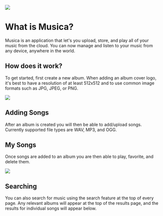 ![](http://paradox.eu5.org/myimages/musica-1.png)

# What is Musica?

Musica is an application that let's you upload, store, and play all of your music from the cloud. You can now manage and listen to your music from any device, anywhere in the world. 

## How does it work?

To get started, first create a new album. When adding an album cover logo, it's best to have a resolution of at least 512x512 and to use common image formats such as JPG, JPEG, or PNG.

![](http://paradox.eu5.org/myimages/musica-3.png)

## Adding Songs

After an album is created you will then be able to add/upload songs. Currently supported file types are WAV, MP3, and OGG.

## My Songs

Once songs are added to an album you are then able to play, favorite, and delete them.

![](http://paradox.eu5.org/myimages/musica-2.png)

## Searching

You can also search for music using the search feature at the top of every page. Any relevant albums will appear at the top of the results page, and the results for individual songs will appear below. 
